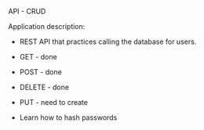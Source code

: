 API - CRUD

Application description:
- REST API that practices calling the database for users.
- GET - done
- POST - done
- DELETE - done
- PUT - need to create

- Learn how to hash passwords


